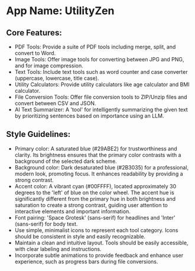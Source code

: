 # **App Name**: UtilityZen

## Core Features:

- PDF Tools: Provide a suite of PDF tools including merge, split, and convert to Word.
- Image Tools: Offer image tools for converting between JPG and PNG, and for image compression.
- Text Tools: Include text tools such as word counter and case converter (uppercase, lowercase, title case).
- Utility Calculators: Provide utility calculators like age calculator and BMI calculator.
- File Conversion Tools: Offer file conversion tools to ZIP/Unzip files and convert between CSV and JSON.
- AI Text Summarizer: A 'tool' for intelligently summarizing the given text by prioritizing sentences based on importance using an LLM.

## Style Guidelines:

- Primary color: A saturated blue (#29ABE2) for trustworthiness and clarity. Its brightness ensures that the primary color contrasts with a background of the selected dark scheme.
- Background color: Dark desaturated blue (#2B3035) for a professional, modern look, promoting focus. It enhances readability by providing a strong contrast.
- Accent color: A vibrant cyan (#00FFFF), located approximately 30 degrees to the 'left' of blue on the color wheel. The accent hue is significantly different from the primary hue in both brightness and saturation to create a strong contrast, guiding user attention to interactive elements and important information.
- Font pairing: 'Space Grotesk' (sans-serif) for headlines and 'Inter' (sans-serif) for body text.
- Use simple, minimalist icons to represent each tool category. Icons should be consistent in style and easily recognizable.
- Maintain a clean and intuitive layout. Tools should be easily accessible, with clear labeling and instructions.
- Incorporate subtle animations to provide feedback and enhance user experience, such as progress bars during file conversions.